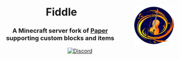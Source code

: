 
<div align="center">
 
  <h1><img src="logo.png" alt="Gale logo" width="21%" align="right"> &nbsp;Fiddle</h1>
  <h3>A Minecraft server fork of <a href="https://github.com/PaperMC/Paper">Paper</a><br>supporting custom blocks and items</h3>

[![Discord](https://img.shields.io/discord/1091830813240348732?color=5865F2&label=discord&style=for-the-badge)](https://discord.gg/EduvcVmKS7)
</div>
